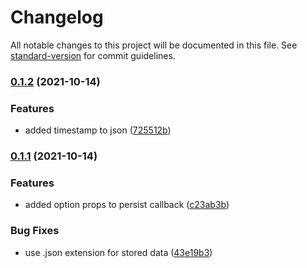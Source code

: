 # Changelog

All notable changes to this project will be documented in this file. See [standard-version](https://github.com/conventional-changelog/standard-version) for commit guidelines.

### [0.1.2](https://github.com/jakobrosenberg/persistable/compare/v0.1.1...v0.1.2) (2021-10-14)


### Features

* added timestamp to json ([725512b](https://github.com/jakobrosenberg/persistable/commit/725512b0199b144ea40fff6ca09524e7225c2fc9))

### [0.1.1](https://github.com/jakobrosenberg/persistable/compare/v0.1.0...v0.1.1) (2021-10-14)


### Features

* added option props to persist callback ([c23ab3b](https://github.com/jakobrosenberg/persistable/commit/c23ab3bc7a46105b1a3b0ac8b8a9846f3ee8b2a1))


### Bug Fixes

* use .json extension for stored data ([43e19b3](https://github.com/jakobrosenberg/persistable/commit/43e19b365ad714076402c4fa4c2ff04410594152))
